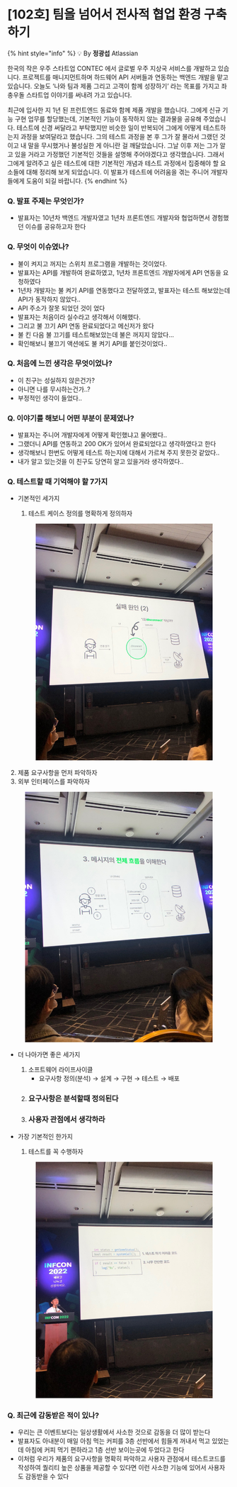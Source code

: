 # \[102호] 팀을 넘어서 전사적 협업 환경 구축하기

{% hint style="info" %}
💡 By **정광섭** Atlassian

한국의 작은 우주 스타트업 CONTEC 에서 글로벌 우주 지상국 서비스를 개발하고 있습니다. 프로젝트를 매니지먼트하며 하드웨어 API 서버들과 연동하는 백엔드 개발을 맡고 있습니다. 오늘도 ‘나와 팀과 제품 그리고 고객이 함께 성장하기’ 라는 목표를 가지고 좌충우돌 스타트업 이야기를 써내려 가고 있습니다.

최근에 입사한 지 1년 된 프런트엔드 동료와 함께 제품 개발을 했습니다. 그에게 신규 기능 구현 업무를 할당했는데, 기본적인 기능이 동작하지 않는 결과물을 공유해 주었습니다. 테스트에 신경 써달라고 부탁했지만 비슷한 일이 반복되어 그에게 어떻게 테스트하는지 과정을 보여달라고 했습니다. 그의 테스트 과정을 본 후 그가 잘 몰라서 그랬던 것이고 내 말을 무시했거나 불성실한 게 아니란 걸 깨달았습니다. 그날 이후 저는 그가 알고 있을 거라고 가정했던 기본적인 것들을 설명해 주어야겠다고 생각했습니다. 그래서 그에게 알려주고 싶은 테스트에 대한 기본적인 개념과 테스트 과정에서 집중해야 할 요소들에 대해 정리해 보게 되었습니다. 이 발표가 테스트에 어려움을 겪는 주니어 개발자들에게 도움이 되길 바랍니다.
{% endhint %}

### Q. 발표 주제는 무엇인가?

* 발표자는 10년차 백엔드 개발자였고 1년차 프론트엔드 개발자와 협업하면서 경험했던 이슈를 공유하고자 한다

### Q. 무엇이 이슈였나?

* 불이 켜지고 꺼지는 스위치 프로그램을 개발하는 것이었다.
* 발표자는 API를 개발하여 완료하였고, 1년차 프론트엔드 개발자에게 API 연동을 요청하였다
* 1년차 개발자는 불 켜기 API를 연동했다고 전달하였고, 발표자는 테스트 해보았는데 API가 동작하지 않았다..
* API 주소가 잘못 되었던 것이 었다
* 발표자는 처음이라 실수라고 생각해서 이해했다.
* 그리고 불 끄기 API 연동 완료되었다고 메신저가 왔다
* 불 킨 다음 불 끄기를 테스트해보았는데 불은 꺼지지 않았다…
* 확인해보니 불끄기 액션에도 불 켜기 API를 붙인것이었다..

### Q. 처음에 느낀 생각은 무엇이었나?

* 이 친구는 성실하지 않은건가?
* 아니면 나를 무시하는건가..?
* 부정적인 생각이 들었다..

### Q. 이야기를 해보니 어떤 부분이 문제였나?

* 발표자는 주니어 개발자에게 어떻게 확인했냐고 물어봤다..
* 그랬더니 API를 연동하고 200 OK가 있어서 완료되었다고 생각하였다고 한다
* 생각해보니 한번도 어떻게 테스트 하는지에 대해서 가르쳐 주지 못한것 같았다..
* 내가 알고 있는것을 이 친구도 당연히 알고 있을거라 생각하였다..

### Q. 테스트할 때 기억해야 할 7가지

*   기본적인 세가지

    1. 테스트 케이스 정의를 명확하게 정의하자

    <figure><img src="../../../.gitbook/assets/1 (2).jpeg" alt=""><figcaption></figcaption></figure>

2. 제품 요구사항을 먼저 파악하자
3. 외부 인터페이스를 파악하자

<figure><img src="../../../.gitbook/assets/2 (2).jpeg" alt=""><figcaption></figcaption></figure>

* 더 나아가면 좋은 세가지
  1. 소프트웨어 라이프사이클
     * 요구사항 정의(분석) → 설계 → 구현 → 테스트 → 배포
  2. ### 요구사항은 분석할때 정의된다
  3. ### 사용자 관점에서 생각하라
*   가장 기본적인 한가지

    1. 테스트를 꼭 수행하자

    <figure><img src="../../../.gitbook/assets/3.jpeg" alt=""><figcaption></figcaption></figure>

### Q. 최근에 감동받은 적이 있나?

* 우리는 큰 이벤트보다는 일상생활에서 사소한 것으로 감동을 더 많이 받는다
* 발표자도 아내분이 매일 아침 먹는 커피를 3층 선반에서 힘들게 꺼내서 먹고 있었는데 아침에 커피 먹기 편하라고 1층 선반 보이는곳에 두었다고 한다
* 이처럼 우리가 제품의 요구사항을 명확히 파악하고 사용자 관점에서 테스트코드를 작성하여 퀄리티 높은 상품을 제공할 수 있다면 이런 사소한 기능에 있어서 사용자도 감동받을 수 있다
